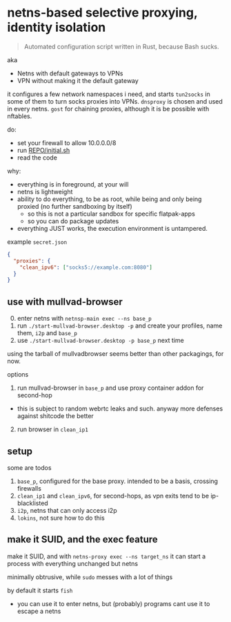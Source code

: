 # netns-based selective proxying, identity isolation

> Automated configuration script written in Rust, because Bash sucks.

aka

- Netns with default gateways to VPNs
- VPN without making it the default gateway 

it configures a few network namespaces i need, and starts `tun2socks` in some of them to turn socks proxies into VPNs. 
`dnsproxy` is chosen and used in every netns. `gost` for chaining proxies, although it is be possible with nftables.

do:

- set your firewall to allow 10.0.0.0/8
- run [REPO/initial.sh](./initial.sh)
- read the code

why:

- everything is in foreground, at your will
- netns is lightweight
- ability to do everything, to be as root, while being and only being proxied (no further sandboxing by itself)
    - so this is not a particular sandbox for specific flatpak-apps
    - so you can do package updates
- everything JUST works, the execution environment is untampered.

example `secret.json`

```json
{
  "proxies": {
    "clean_ipv6": ["socks5://example.com:8080"]
  }
}
```

## use with mullvad-browser

0. enter netns with `netnsp-main exec --ns base_p`
1. run `./start-mullvad-browser.desktop -p` and create your profiles, name them, `i2p` and `base_p`
2. use `./start-mullvad-browser.desktop -p base_p` next time

using the tarball of mullvadbrowser seems better than other packagings, for now.

options

1. run mullvad-browser in `base_p` and use proxy container addon for second-hop 
  - this is subject to random webrtc leaks and such. anyway more defenses against shitcode the better
2. run browser in `clean_ip1`

## setup

some are todos

1. `base_p`, configured for the base proxy. intended to be a basis, crossing firewalls
2. `clean_ip1` and `clean_ipv6`, for second-hops, as vpn exits tend to be ip-blacklisted
3. `i2p`, netns that can only access i2p
4. `lokins`, not sure how to do this

## make it SUID, and the exec feature

make it SUID, and with `netns-proxy exec --ns target_ns` it can start a process with everything unchanged but netns

minimally obtrusive, while `sudo` messes with a lot of things

by default it starts `fish`

- you can use it to enter netns, but (probably) programs cant use it to escape a netns